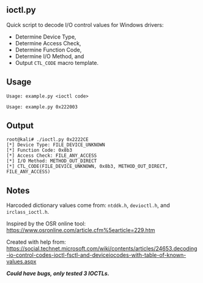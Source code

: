 ## ioctl.py
Quick script to decode I/O control values for Windows drivers:
+ Determine Device Type,
+ Determine Access Check,
+ Determine Function Code,
+ Determine I/O Method, and
+ Output `CTL_CODE` macro template.

## Usage
`Usage: example.py <ioctl code>`

`Usage: example.py 0x222003`

## Output
```terminal_session
root@kali# ./ioctl.py 0x2222CE                                      
[*] Device Type: FILE_DEVICE_UNKNOWN
[*] Function Code: 0x8b3
[*] Access Check: FILE_ANY_ACCESS
[*] I/O Method: METHOD_OUT_DIRECT
[*] CTL_CODE(FILE_DEVICE_UNKNOWN, 0x8b3, METHOD_OUT_DIRECT, FILE_ANY_ACCESS)
```


## Notes
Harcoded dictionary values come from: `ntddk.h`, `devioctl.h`, and `irclass_ioctl.h`. 

Inspired by the OSR online tool: https://www.osronline.com/article.cfm%5earticle=229.htm

Created with help from: https://social.technet.microsoft.com/wiki/contents/articles/24653.decoding-io-control-codes-ioctl-fsctl-and-deviceiocodes-with-table-of-known-values.aspx

***Could have bugs, only tested 3 IOCTLs.***
